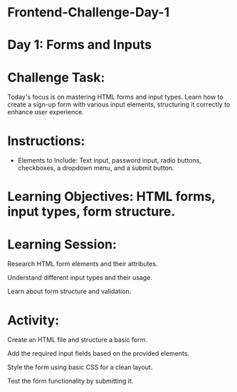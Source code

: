 # Frontend-Challenge-Day-1
# Day 1: Forms and Inputs
# Challenge Task: 
  Today's focus is on mastering HTML forms and input types. Learn how to create a sign-up form with various input elements, structuring it correctly to enhance user experience.

# Instructions:
* Elements to Include: Text input, password input, radio buttons, checkboxes, a dropdown menu, and a submit button.

# Learning Objectives: HTML forms, input types, form structure.

# Learning Session:

Research HTML form elements and their attributes.

Understand different input types and their usage.

Learn about form structure and validation.

# Activity:

Create an HTML file and structure a basic form.

Add the required input fields based on the provided elements.

Style the form using basic CSS for a clean layout.

Test the form functionality by submitting it.